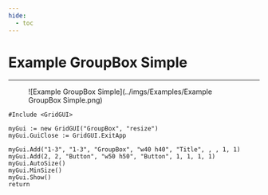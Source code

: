 ```yaml
---
hide:
  - toc
---
```

# Example GroupBox Simple

---
<figure markdown="1">
![Example GroupBox Simple](../imgs/Examples/Example GroupBox Simple.png) 
</figure>

```AutoHotkey
#Include <GridGUI>

myGui := new GridGUI("GroupBox", "resize")
myGui.GuiClose := GridGUI.ExitApp

myGui.Add("1-3", "1-3", "GroupBox", "w40 h40", "Title", , , 1, 1)
myGui.Add(2, 2, "Button", "w50 h50", "Button", 1, 1, 1, 1)
myGui.AutoSize()
myGui.MinSize()
myGui.Show()
return
```